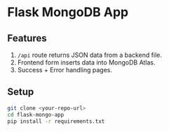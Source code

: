 # Flask MongoDB App

## Features
1. `/api` route returns JSON data from a backend file.
2. Frontend form inserts data into MongoDB Atlas.
3. Success + Error handling pages.

## Setup
```bash
git clone <your-repo-url>
cd flask-mongo-app
pip install -r requirements.txt
